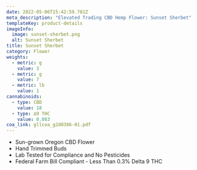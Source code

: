 ```yaml
---
date: 2022-05-06T15:42:59.781Z
meta_description: "Elevated Trading CBD Hemp Flower: Sunset Sherbet"
templateKey: product-details
imageInfo:
  image: sunset-sherbet.png
  alt: Sunset Sherbet
title: Sunset Sherbet
category: Flower
weights:
  - metric: g
    value: 3
  - metric: g
    value: 7
  - metric: lb
    value: 1
cannabinoids:
  - type: CBD
    value: 18
  - type: ∆9 THC
    value: 0.083
coa_link: gllcoa_g2d0386-01.pdf
---
```



* Sun-grown Oregon CBD Flower
* Hand Trimmed Buds
* Lab Tested for Compliance and No Pesticides
* Federal Farm Bill Compliant - Less Than 0.3% Delta 9 THC